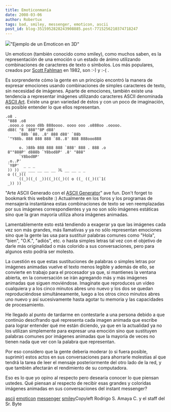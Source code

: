 ```yaml
---
title: Emoticonmanía
date: 2008-03-06
author: Robertux
tags: bad, smiley, messenger, emoticon, ascii
post_id: blog-3515952828243908885.post-7715256210374718247
---
```


[![](http://bp2.blogger.com/_jH77WNrMVRA/R87IF5MXVwI/AAAAAAAAAmM/iLCdmLtVWT0/s320/smiley.jpg)](http://bp2.blogger.com/_jH77WNrMVRA/R87IF5MXVwI/AAAAAAAAAmM/iLCdmLtVWT0/s1600-h/smiley.jpg)"Ejemplo de un Emoticon en
      3D"

Un emoticon (también conocido
      como smiley), como muchos saben, es la representación de una emoción o un estado de ánimo
      utilizando combinaciones de caracteres de texto o símbolos. Los más populares, creados por
      [Scott Fahlman](http://en.wikipedia.org/wiki/Scott_Fahlman) en 1982,
      son :-) y :-( .

Es sorprendente cómo la gente en un principio encontró
      la manera de expresar emociones usando combinaciones de simples caracteres de texto, sin
      necesidad de imágenes. Aparte de emociones, también existe una tendencia a representar
      imágenes utilizando caracteres ASCII denominada [ASCII Art](http://en.wikipedia.org/wiki/ASCII_art). Existe una gran variedad
      de éstos y con un poco de imaginación, es posible entender lo que ellos representan.

```
.o8 .
 "888 .o8
 .oooo.o oooo d8b 888oooo. oooo ooo .o888oo .ooooo.
 d88( "8 `888""8P d88'
      `88b `88. .8' 888 d88' `88b
 `"Y88b. 888 888 888 `88..8' 888 888ooo888

      o. )88b 888 888 888 `888' 888 . 888 .o
 8""888P' d888b `Y8bod8P' .8' "888"
      `Y8bod8P'
 .o..P'
 `Y8P'  _ _ _
 )) )) __ ___ __ __ __ )L __ __ _ _
 o ((_)((
      ((_)((_( _))((_)((_)(( o ((_ ((_)((`1(
 _)) ))

```
"Arte ASCII Generado con el [ASCII Generator](http://www.network-science.de/ascii/)"
 ave fun. Don't forget to bookmark this website :)
Actualmente en los foros y los programas de mensajería
      instantánea estas combinaciones de texto se ven reemplazadas por sus imágenes correspondientes
      y ya no son sólo imágenes estáticas sino que la gran mayoría utiliza ahora imágenes
      animadas.

Lamentablemente esto está tendiendo a exagerar ya que las
      imágenes cada vez son más grandes, más llamativas y ya no sólo representan emociones sino que
      la gente las usa para sustituir palabras comunes como "Hola", "bien", "O.K.", "adiós", etc. o
      hasta simples letras tal vez con el objetivo de darle más originalidad o más colorido a sus
      conversaciones, pero para algunos esto podría ser molesto.

La cuestión
      es que estas sustituciones de palabras o simples letras por imágenes animadas vuelve el texto
      menos legible y además de ello, se convierte en trabajo para el procesador ya que, si
      mantienes la ventana abierta, en la conversación se irán agregando más y más imágenes animadas
      que siguen moviéndose. Imagínate que reproduces un vídeo cualquiera y a los cinco minutos
      abres uno nuevo y los dos se quedan reproduciéndose simultáneamente, luego a los otros cinco
      minutos abres uno nuevo y así sucesivamente hasta agotar tu memoria y las capacidades de
      procesamiento.

He llegado al punto de tardarme en contestarle a una
      persona debido a que continúo descifrando qué representa cada imagen animada que escribe para
      lograr entender qué me están diciendo, ya que en la actualidad ya no los utilizan simplemente
      para expresar una emoción sino que sustituyen palabras comunes por imágenes animadas que la
      mayoría de veces no tienen nada que ver con la palabra que representan.

Por eso considero que la gente deberia moderar (o si fuera posible, suprimir) estos actos
      en sus conversaciones para ahorrarle molestias al que tendrá la tarea de leer el mensaje
      posteriormente del otro lado de la red, y que también afectarán el rendimiento de su
      computadora.

Eso es lo que yo opino al respecto pero desearía conocer
      lo que piensan ustedes. Qué piensan al respecto de recibir esas grandes y coloridas imágenes
      animadas en sus conversaciones del instant
      messenger?

[ascii](http://www.blogalaxia.com/tags/ascii) [emoticon](http://www.blogalaxia.com/tags/emoticon) [messenger](http://www.blogalaxia.com/tags/messenger) [smiley](http://www.blogalaxia.com/tags/smiley)Copyleft Rodrigo S. Amaya C. y el staff del Sr.
      Byte